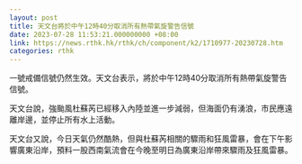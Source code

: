 ```yaml
---
layout: post
title: 天文台將於中午12時40分取消所有熱帶氣旋警告信號
date: 2023-07-28 11:53:21.000000000 +08:00
link: https://news.rthk.hk/rthk/ch/component/k2/1710977-20230728.htm
categories: rthk
---
```


一號戒備信號仍然生效。天文台表示，將於中午12時40分取消所有熱帶氣旋警告信號。

天文台說，強颱風杜蘇芮已經移入內陸並進一步減弱，但海面仍有湧浪，市民應遠離岸邊，並停止所有水上活動。

天文台又說，今日天氣仍然酷熱，但與杜蘇芮相關的驟雨和狂風雷暴，會在下午影響廣東沿岸，預料一股西南氣流會在今晚至明日為廣東沿岸帶來驟雨及狂風雷暴。
